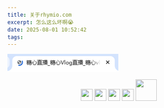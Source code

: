 ```yaml
---
title: 关于rhymio.com
excerpt: 怎么这么坏啊😭
date: 2025-08-01 10:52:42
tags:
---
```


![怎么这么坏啊😭](../img/关于rhymio-com/Snipaste_2025-08-01_10-53-29.png)

<div style="text-align: center">
    <img src="/img/关于rhymio-com/515b509a15e974e6c572fadf815489ba4a5e0043.webp" style="width: 27px; height:27px" />
    <img src="/img/关于rhymio-com/d2de77bf182351a5dd0d1b097c372a6c90434a50.png" style="width: 27px; height:27px" />
    <img src="/img/关于rhymio-com/232dc8ecdc6c048649ffdc55064c17d081bc837e.webp" style="width: 27px; height:27px" />
    <img src="/img/关于rhymio-com/507972127307e6675f3c7aa1f8726f55c0cf1c4b.webp" style="width: 27px; height:27px" />
    <img src="/img/关于rhymio-com/v2-3c5644cfd382e57faf48e879ecb4ccde_r.png" style="width: 48px; height:49px" />
</div>

